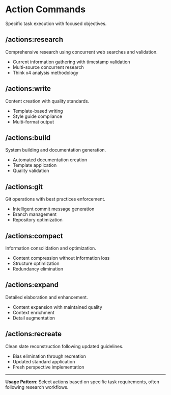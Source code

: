 # Action Commands

Specific task execution with focused objectives.

## /actions:research
Comprehensive research using concurrent web searches and validation.
- Current information gathering with timestamp validation
- Multi-source concurrent research
- Think x4 analysis methodology

## /actions:write
Content creation with quality standards.
- Template-based writing
- Style guide compliance
- Multi-format output

## /actions:build
System building and documentation generation.
- Automated documentation creation
- Template application
- Quality validation

## /actions:git
Git operations with best practices enforcement.
- Intelligent commit message generation
- Branch management
- Repository optimization

## /actions:compact
Information consolidation and optimization.
- Content compression without information loss
- Structure optimization
- Redundancy elimination

## /actions:expand
Detailed elaboration and enhancement.
- Content expansion with maintained quality
- Context enrichment
- Detail augmentation

## /actions:recreate
Clean slate reconstruction following updated guidelines.
- Bias elimination through recreation
- Updated standard application
- Fresh perspective implementation

---

**Usage Pattern**: Select actions based on specific task requirements, often following research workflows.
